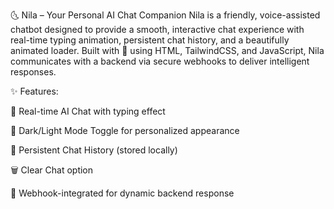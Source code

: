 🌜 Nila – Your Personal AI Chat Companion
Nila is a friendly, voice-assisted chatbot designed to provide a smooth, interactive chat experience with real-time typing animation, persistent chat history, and a beautifully animated loader. Built with 💙 using HTML, TailwindCSS, and JavaScript, Nila communicates with a backend via secure webhooks to deliver intelligent responses.

✨ Features:

💬 Real-time AI Chat with typing effect

🌙 Dark/Light Mode Toggle for personalized appearance

🔄 Persistent Chat History (stored locally)

🗑️ Clear Chat option

🔗 Webhook-integrated for dynamic backend response 


